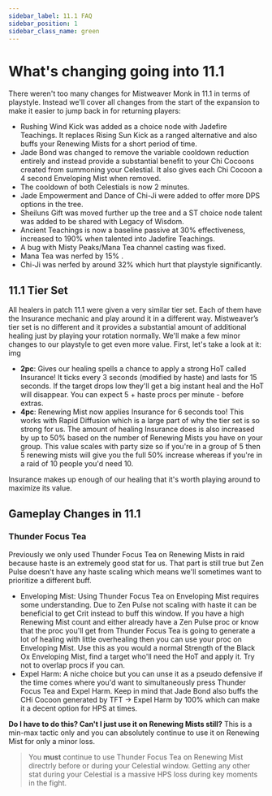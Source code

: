 ```yaml
---
sidebar_label: 11.1 FAQ
sidebar_position: 1
sidebar_class_name: green
---
```


# What's changing going into 11.1
There weren't too many changes for Mistweaver Monk in 11.1 in terms of playstyle. Instead we'll cover all changes from the start of the expansion to make it easier to jump back in for returning players:


- <WH>Rushing Wind Kick</WH> was added as a choice node with Jadefire Teachings. It replaces <WH>Rising Sun Kick</WH> as a ranged alternative and also buffs your <WH>Renewing Mist</WH>s for a short period of time. 
- <WH>Jade Bond</WH> was changed to remove the variable cooldown reduction entirely and instead provide a substantial benefit to your <WH>Chi Cocoon</WH>s created from summoning your Celestial. It also gives each <WH>Chi Cocoon</WH> a 4 second <WH>Enveloping Mist</WH> when removed. 
- The cooldown of both Celestials is now 2 minutes.
- <WH>Jade Empowerment</WH> and <WH>Dance of Chi-Ji</WH> were added to offer more DPS options in the tree. 
- <WH>Sheiluns Gift</WH> was moved further up the tree and a ST choice node talent was added to be shared with Legacy of Wisdom.
- <WH>Ancient Teachings</WH> is now a baseline passive at 30% effectiveness, increased to 190% when talented into Jadefire Teachings. 
- A bug with <WH>Misty Peaks</WH>/<WH>Mana Tea</WH> channel casting was fixed.
- <WH>Mana Tea</WH> was nerfed by 15% .
- Chi-Ji was nerfed by around 32% which hurt that playstyle significantly.

## 11.1 Tier Set
All healers in patch 11.1 were given a very similar tier set. Each of them have the <WH>Insurance</WH> mechanic and play around it in a different way. Mistweaver’s tier set is no different and it provides a substantial amount of additional healing just by playing your rotation normally. We'll make a few minor changes to our playstyle to get even more value. First, let's take a look at it: 
img
- **2pc**: Gives our healing spells a chance to apply a strong HoT called <WH>Insurance</WH>! It ticks every 3 seconds (modified by haste) and lasts for 15 seconds. If the target drops low they'll get a big instant heal and the HoT will disappear. You can expect 5 + haste procs per minute - before extras.
- **4pc**: <WH>Renewing Mist</WH> now applies <WH>Insurance</WH> for 6 seconds too! This works with <WH>Rapid Diffusion</WH> which is a large part of why the tier set is so strong for us. The amount of healing <WH>Insurance</WH> does is also increased by up to 50% based on the number of <WH>Renewing Mist</WH>s you have on your group. This value scales with party size so if you're in a group of 5 then 5 renewing mists will give you the full 50% increase whereas if you're in a raid of 10 people you'd need 10.

<WH>Insurance</WH> makes up enough of our healing that it's worth playing around to maximize its value.

## Gameplay Changes in 11.1

### Thunder Focus Tea

Previously we only used <WH>Thunder Focus Tea</WH> on <WH>Renewing Mist</WH>s in raid because haste is an extremely good stat for us. That part is still true but <WH>Zen Pulse</WH> doesn't have any haste scaling which means we'll sometimes want to prioritize a different buff.
- <WH>Enveloping Mist</WH>: Using <WH>Thunder Focus Tea</WH> on <WH>Enveloping Mist</WH> requires some understanding. Due to <WH>Zen Pulse</WH> not scaling with haste it can be beneficial to get Crit instead to buff this window. If you have a high <WH>Renewing Mist</WH> count and either already have a <WH>Zen Pulse</WH> proc or know that the proc you'll get from <WH>Thunder Focus Tea</WH> is going to generate a lot of healing with little overhealing then you can use your proc on <WH>Enveloping Mist</WH>. Use this as you would a normal <WH>Strength of the Black Ox</WH> <WH>Enveloping Mist</WH>, find a target who'll need the HoT and apply it. Try not to overlap procs if you can.
- <WH>Expel Harm</WH>: A niche choice but you can unse it as a pseudo defensive if the time comes where you'd want to simultaneously press <WH>Thunder Focus Tea</WH> and <WH>Expel Harm</WH>. Keep in mind that <WH>Jade Bond</WH> also buffs the CHi Cocoon generated by TFT -> <WH>Expel Harm</WH> by 100% which can make it a decent option for HPS at times.

**Do I have to do this? Can't I just use it on <WH>Renewing Mist</WH>s still?**
This is a min-max tactic only and you can absolutely continue to use it on <WH>Renewing Mist</WH> for only a minor loss.

> You **must** continue to use <WH>Thunder Focus Tea</WH> on <WH>Renewing Mist</WH> directrly before or during your Celestial window. Getting any other stat during your Celestial is a massive HPS loss during key moments in the fight.

